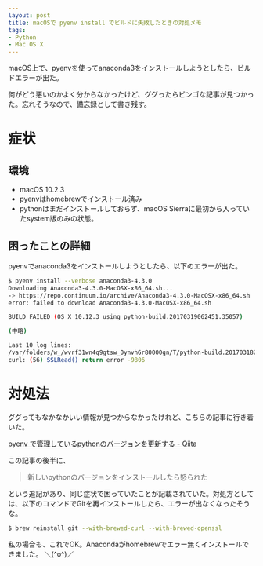 ```yaml
---
layout: post
title: macOSで pyenv install でビルドに失敗したときの対処メモ 
tags:
- Python
- Mac OS X
---
```


macOS上で、pyenvを使ってanaconda3をインストールしようとしたら、ビルドエラーが出た。

何がどう悪いのかよく分からなかったけど、ググったらビンゴな記事が見つかった。忘れそうなので、備忘録として書き残す。

# 症状

## 環境
- macOS 10.2.3
- pyenvはhomebrewでインストール済み
- pythonはまだインストールしておらず、macOS Sierraに最初から入っていたsystem版のみの状態。

## 困ったことの詳細

pyenvでanaconda3をインストールしようとしたら、以下のエラーが出た。

```bash
$ pyenv install --verbose anaconda3-4.3.0
Downloading Anaconda3-4.3.0-MacOSX-x86_64.sh...
-> https://repo.continuum.io/archive/Anaconda3-4.3.0-MacOSX-x86_64.sh
error: failed to download Anaconda3-4.3.0-MacOSX-x86_64.sh

BUILD FAILED (OS X 10.12.3 using python-build.20170319062451.35057)

(中略)

Last 10 log lines:
/var/folders/w_/wvrf31wn4q9gtsw_0ynvh6r80000gn/T/python-build.20170318215106.22698 ~
curl: (56) SSLRead() return error -9806
```

# 対処法

ググってもなかなかいい情報が見つからなかったけれど、こちらの記事に行き着いた。

[pyenv で管理しているpythonのバージョンを更新する - Qiita](http://qiita.com/toohsk/items/69eaf2ff9283ad1d1345)

この記事の後半に、

> 新しいpythonのバージョンをインストールしたら怒られた

という追記があり、同じ症状で困っていたことが記載されていた。対処方としては、以下のコマンドでGitを再インストールしたら、エラーが出なくなったそうな。

```bash
$ brew reinstall git --with-brewed-curl --with-brewed-openssl
```

私の場合も、これでOK。Anacondaがhomebrewでエラー無くインストールできました。 ＼(^o^)／
